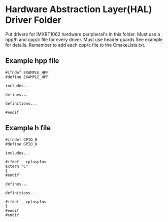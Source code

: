 # Hardware Abstraction Layer(HAL) Driver Folder
Put drivers for IMXRT1062 hardware peripheral's in this folder. 
Must use a hpp/h and cpp/c file for every driver. Must use header guards See example for details.
Remember to add each cpp/c file to the CmakeLists.txt.
## Example hpp file
```
#ifndef EXAMPLE_HPP
#define EXAMPLE_HPP

includes...

defines...

definitions...

#endif
```
## Example h file
```
#ifndef GPIO_H
#define GPIO_H

includes...

#ifdef __cplusplus
extern "C"
{
#endif

defines...

definitions...

#ifdef __cplusplus
}
#endif
#endif
```